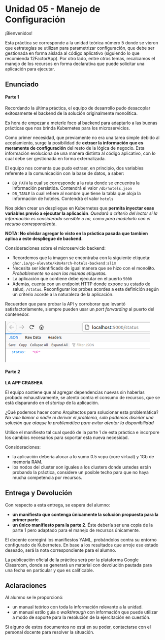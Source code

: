 # Unidad 05 - Manejo de Configuración

¡Bienvenidos!

Esta práctica se corresponde a la unidad teórica número 5 donde se vieron que estrategias se utilizan para parametrizar configuración, que debe ser gestionada en forma aislada al código aplicativo (siguiendo lo que recomienda 12FactorApp). Por otro lado, entre otros temas, recalcamos el manejo de los recursos en forma declarativa que puede solicitar una aplicación para ejecutar.

## Enunciado

#### Parte 1

Recordando la última práctica, el equipo de desarrollo pudo desacoplar exitosamente el backend de la solución originalmente monolítica. 

Es hora de empezar a meterle foco al backend para adaptarlo a las buenas prácticas que nos brinda Kubernetes para los microservicios.

Como primer necesidad, que previamente no era una tarea simple debido al acoplamiento, surge la posibilidad de **extraer la información que es meramente de configuración** del resto de la lógica de negocio. Esta información evoluciona de una manera distinta al código aplicativo, con lo cual debe ser gestionada en forma externalizada.

El equipo nos comenta que pudo extraer, en principio, dos variables referente a la comunicación con la base de datos, a saber:

- `DB_PATH` la cual se corresponde a la ruta donde se encuentra la información persistida. Contendrá el valor `/db/hotels.json`
- `DB_TABLE` la cual refiere al nombre que tiene la tabla que aloja la información de hoteles. Contendrá el valor `hotels`

Nos piden crear un despliegue en Kubernetes que **permita inyectar esas variables previo a ejecutar la aplicación**. _Quedará a criterio del lector si la información es considerada sensible o no, como para modelarlo con el recurso correspondiente_. 

**NOTA: No olvidar agregar lo visto en la práctica pasada que tambien aplica a este despliegue de backend.**

Consideraciones sobre el microservicio backend:

- Recordemos que la imagen se encontraba con la siguiente etiqueta: `ghcr.io/go-elevate/k8s4arch-hotels-backend:slim`
- Necesita ser identificado de igual manera que se hizo con el monolito. _Probablemente no sean las mismas etiquetas._
- La aplicación que contiene debe ejecutar en el puerto `5000`
- Además, cuenta con un endpoint HTTP donde expone su estado de salud, `/status`. Reconfigurar los probes acordes a esta definición según un criterio acorde a la naturaleza de la aplicación. 

Recuerden que para probar la API y corroborar que levantó satisfactoriamente, siempre pueden usar un _port forwarding_ al puerto del contenedor.

![status](status.png) 

#### Parte 2

**LA APP CRASHEA** 

El equipo sostiene que al agregar dependencias nuevas sin haberlas probado exhaustivamente, se atentó contra el consumo de recursos, que se está disparando en el _startup_ de la aplicación.

¿Qué podemos hacer como Arquitectos para solucionar esta problemática? _No vale llamar a nadie ni derivar el problema, solo podemos diseñar una solución que ataque la problemática para evitar atentar la disponibilidad_ 

Utilice el manifiesto tal cual quedó de la parte 1 de esta práctica e incorpore los cambios necesarios para soportar esta nueva necesidad.

Consideraciones:

- la aplicación debería alocar a lo sumo 0.5 vcpu (core virtual) y 1Gb de memoria RAM.
- los nodos del cluster son iguales a los clusters donde ustedes están probando la práctica, considere un posible techo para que no haya mucha competencia por recursos.


## Entrega y Devolución

Con respecto a esta entrega, se espera del alumno:

- **un manifiesto que contenga únicamente la solución propuesta para la primer parte**.
- **un único manifiesto para la parte 2**. Éste debería ser una copia de la parte 1 pero adaptado para el manejo de recursos únicamente. 

El docente corregirá los manifiestos YAML, probándolos contra su entorno configurado de Kubernetes. En base a los resultados que arroje ese estado deseado, será la nota correspondiente para el alumno.  

La publicación oficial de la práctica será por la plataforma Google Classroom, donde se generará un material con devolución pautada para una fecha en particular y que es calificable.


## Aclaraciones

Al alumno se le proporcionó:

- un manual teórico con toda la información relevante a la unidad.
- un manual estilo guía o _walkthrough_ con información que puede utilizar a modo de soporte para la resolución de la ejercitación en cuestión.

Si alguno de estos documentos no está en su poder, contactarse con el personal docente para resolver la situación.
